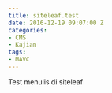 ```yaml
---
title: siteleaf.test
date: 2016-12-19 09:07:00 Z
categories:
- CMS
- Kajian
tags:
- MAVC
---
```


Test menulis di siteleaf